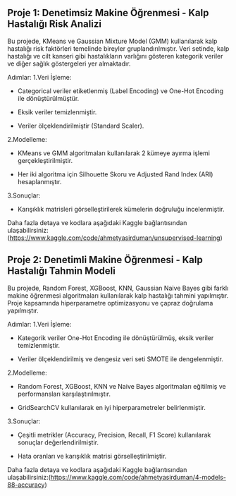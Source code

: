 ## Proje 1: Denetimsiz Makine Öğrenmesi - Kalp Hastalığı Risk Analizi

Bu projede, KMeans ve Gaussian Mixture Model (GMM) kullanılarak kalp hastalığı risk faktörleri temelinde bireyler gruplandırılmıştır. Veri setinde, kalp hastalığı ve cilt kanseri gibi hastalıkların varlığını gösteren kategorik veriler ve diğer sağlık göstergeleri yer almaktadır.

Adımlar:
  1.Veri İşleme:

  *  Categorical veriler etiketlenmiş (Label Encoding) ve One-Hot     Encoding ile dönüştürülmüştür.

  *  Eksik veriler temizlenmiştir.
  
  *  Veriler ölçeklendirilmiştir (Standard Scaler).


  2.Modelleme:

  *   KMeans ve GMM algoritmaları kullanılarak 2 kümeye ayırma işlemi 
  gerçekleştirilmiştir.
  
  * Her iki algoritma için Silhouette Skoru ve Adjusted Rand Index (ARI) hesaplanmıştır.


  3.Sonuçlar:
  * Karışıklık matrisleri görselleştirilerek kümelerin doğruluğu incelenmiştir.

Daha fazla detaya ve kodlara aşağıdaki Kaggle bağlantısından ulaşabilirsiniz:(https://www.kaggle.com/code/ahmetyasirduman/unsupervised-learning)


## Proje 2: Denetimli Makine Öğrenmesi - Kalp Hastalığı Tahmin Modeli

Bu projede, Random Forest, XGBoost, KNN, Gaussian Naive Bayes gibi farklı makine öğrenmesi algoritmaları kullanılarak kalp hastalığı tahmini yapılmıştır. Proje kapsamında hiperparametre optimizasyonu ve çapraz doğrulama yapılmıştır.

Adımlar:
  1.Veri İşleme:

  * Kategorik veriler One-Hot Encoding ile dönüştürülmüş, eksik veriler temizlenmiştir.

  * Veriler ölçeklendirilmiş ve dengesiz veri seti SMOTE ile dengelenmiştir.

  2.Modelleme:

  * Random Forest, XGBoost, KNN ve Naive Bayes algoritmaları eğitilmiş ve performansları karşılaştırılmıştır.

  * GridSearchCV kullanılarak en iyi hiperparametreler belirlenmiştir.

  3.Sonuçlar:

  * Çeşitli metrikler (Accuracy, Precision, Recall, F1 Score)   kullanılarak sonuçlar değerlendirilmiştir.

  * Hata oranları ve karışıklık matrisi görselleştirilmiştir.

Daha fazla detaya ve kodlara aşağıdaki Kaggle bağlantısından ulaşabilirsiniz:(https://www.kaggle.com/code/ahmetyasirduman/4-models-88-accuracy)
